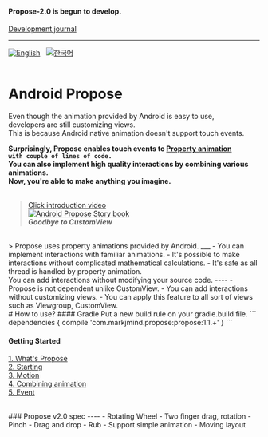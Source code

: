#### Propose-2.0 is begun to develop.
[Development journal](https://github.com/muabe/Propose/wiki/%EA%B0%9C%EB%B0%9C%EC%9D%BC%EC%A7%80)
___

[![English](https://img.shields.io/badge/-English-blue.svg?style=flat)](https://github.com/muabe/Propose/blob/master/README.md) &nbsp;  [![한국어](https://img.shields.io/badge/-%ED%95%9C%EA%B5%AD%EC%96%B4-red.svg?style=flat)](https://github.com/muabe/Propose/blob/master/README_KR.md)
<br><br>

# Android Propose
<i class="icon-cog"></i> 
Even though the animation provided by Android is easy to use, <br>
developers are still customizing views.<br>
This is because Android native animation doesn't support touch events.

**Surprisingly, Propose enables touch events to [Property animation](http://developer.android.com/guide/topics/graphics/prop-animation.html)<br>
```with couple of lines of code.```<br>You can also implement high quality interactions by combining various animations.<br> Now, you're able to make anything you imagine.**
<br><br>

> [Click introduction video](https://youtu.be/xl_8nHd_i4E) <br>
[![Android Propose Story book](https://github.com/muabe/Minor-League/blob/master/images/propose/book%20flip.png)](https://youtu.be/xl_8nHd_i4E)<br>
**_Goodbye to CustomView_**

<br>
> Propose uses property animations provided by Android.
___
- You can implement interactions with familiar animations.
- It's possible to make interactions without complicated mathematical calculations.
- It's safe as all thread is handled by property animation.

<br>
You can add interactions without modifying your source code.
----
- Propose is not dependent unlike CustomView.
- You can add interactions without customizing views.
- You can apply this feature to all sort of views such as Viewgroup, CustomView.

<br>
# How to use?
#### Gradle
Put a new build rule on your gradle.build file.
```
dependencies {
    compile 'com.markjmind.propose:propose:1.1.+'
}
```

#### Getting Started
[1. What's Propose](https://github.com/muabe/Propose/wiki/1.-What's-Propose)<br>
[2. Starting](https://github.com/muabe/Propose/wiki/2.-Starting)<br>
[3. Motion](https://github.com/muabe/Propose/wiki/3.-Motion)<br>
[4. Combining animation](https://github.com/muabe/Propose/wiki/4.-Combining-animation)<br>
[5. Event](https://github.com/muabe/Propose/wiki/5.-Event)

<br>
### Propose v2.0 spec
----
- Rotating Wheel 
- Two finger drag, rotation
- Pinch
- Drag and drop
- Rub
- Support simple animation
- Moving layout


<br><br><br>
